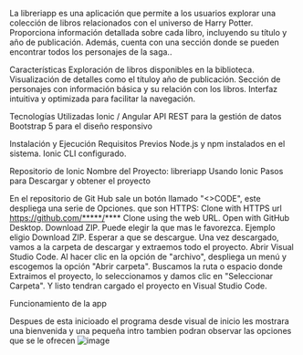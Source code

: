La libreriapp es una aplicación que permite a los usuarios explorar una colección de libros relacionados con el universo de Harry Potter. Proporciona información detallada sobre cada libro, incluyendo su título y año de publicación. Además, cuenta con una sección donde se pueden encontrar todos los personajes de la saga..

Características
Exploración de libros disponibles en la biblioteca.
Visualización de detalles como el títuloy año de publicación.
Sección de personajes con información básica y su relación con los libros.
Interfaz intuitiva y optimizada para facilitar la navegación.

Tecnologías Utilizadas
Ionic / Angular
API REST para la gestión de datos
Bootstrap 5 para el diseño responsivo

Instalación y Ejecución Requisitos Previos
Node.js y npm instalados en el sistema.
Ionic CLI configurado.






Repositorio de Ionic Nombre del Proyecto: libreriapp Usando Ionic Pasos para Descargar y obtener el proyecto

En el repositorio de Git Hub sale un botón llamado "<>CODE", este despliega una serie de Opciones.
que son 
HTTPS:
Clone with HTTPS url
https://github.com/*****/****
Clone using the web URL.
Open with GitHub Desktop.
Download ZIP.
Puede elegir la que mas le favorezca.
Ejemplo eligio Download ZIP.
Esperar a que se descargue.
Una vez descargado, vamos a la carpeta de descargar y extraemos todo el proyecto.
Abrir Visual Studio Code.
Al hacer clic en la opción de "archivo", despliega un menú y escogemos la opción "Abrir carpeta".
Buscamos la ruta o espacio donde Extraimos el proyecto, lo seleccionamos y damos clic en "Seleccionar Carpeta".
Y listo tendran cargado el proyecto en Visual Studio Code.








Funcionamiento de la app


 Despues de esta inicioado el programa desde visual de inicio les mostrara una bienvenida y una pequeña intro tambien podran observar las opciones que se le ofrecen ![image](https://github.com/user-attachments/assets/34f651b5-ecad-48fa-9b28-9c7a8dd7173c) 


